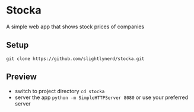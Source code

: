 # Stocka

A simple web app that shows stock prices of companies

## Setup
```
git clone https://github.com/slightlynerd/stocka.git
```

## Preview
* switch to project directory ```cd stocka```
* server the app ```python -m SimpleHTTPServer 8080``` or use your preferred server